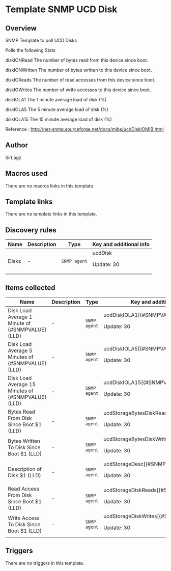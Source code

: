 # Template SNMP UCD Disk

## Overview

SNMP Template to poll UCD Disks


Polls the following Stats


diskIONRead The number of bytes read from this device since boot.


diskIONWritten The number of bytes written to this device since boot.


diskIOReads The number of read accesses from this device since boot.


diskIOWrites The number of write accesses to this device since boot.


diskIOLA1 The 1 minute average load of disk (%)


diskIOLA5 The 5 minute average load of disk (%)


diskIOLA15 The 15 minute average load of disk (%)


 


Reference : http://net-snmp.sourceforge.net/docs/mibs/ucdDiskIOMIB.html

## Author

SirLagz

## Macros used

There are no macros links in this template.

## Template links

There are no template links in this template.

## Discovery rules

|Name|Description|Type|Key and additional info|
|----|-----------|----|----|
|Disks|<p>-</p>|`SNMP agent`|ucdDisk<p>Update: 30</p>|
## Items collected

|Name|Description|Type|Key and additional info|
|----|-----------|----|----|
|Disk Load Average 1 Minute of {#SNMPVALUE} (LLD)|<p>-</p>|`SNMP agent`|ucdDiskIOLA1[{#SNMPVALUE}]<p>Update: 30</p>|
|Disk Load Average 5 Minutes of {#SNMPVALUE} (LLD)|<p>-</p>|`SNMP agent`|ucdDiskIOLA5[{#SNMPVALUE}]<p>Update: 30</p>|
|Disk Load Average 15 Minutes of {#SNMPVALUE} (LLD)|<p>-</p>|`SNMP agent`|ucdDiskIOLA15[{#SNMPVALUE}]<p>Update: 30</p>|
|Bytes Read From Disk Since Boot $1 (LLD)|<p>-</p>|`SNMP agent`|ucdStorageBytesDiskRead[{#SNMPVALUE}]<p>Update: 30</p>|
|Bytes Written To Disk Since Boot $1 (LLD)|<p>-</p>|`SNMP agent`|ucdStorageBytesDiskWritten[{#SNMPVALUE}]<p>Update: 30</p>|
|Description of Disk $1 (LLD)|<p>-</p>|`SNMP agent`|ucdStorageDesc[{#SNMPVALUE}]<p>Update: 30</p>|
|Read Access From Disk Since Boot $1 (LLD)|<p>-</p>|`SNMP agent`|ucdStorageDiskReads[{#SNMPVALUE}]<p>Update: 30</p>|
|Write Access To Disk Since Boot $1 (LLD)|<p>-</p>|`SNMP agent`|ucdStorageDiskWrites[{#SNMPVALUE}]<p>Update: 30</p>|
## Triggers

There are no triggers in this template.

